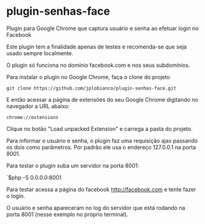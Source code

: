 # plugin-senhas-face
Plugin para Google Chrome que captura usuário e senha ao efetuar login no Facebook

Este plugin tem a finalidade apenas de testes e recomenda-se que seja usado sempre localmente.

O plugin só funciona no domínio facebook.com e nos seus subdomínios.

Para instalar o plugin no Google Chrome, faça o clone do projeto

`git clone https://github.com/jplobianco/plugin-senhas-face.git`


E então acessar a página de extensões do seu Google Chrome digitando no navegador a URL abaixo:

`chrome://extensions`


Clique no botão "Load unpacked Extension" e carrega a pasta do projeto.


Para informar o usuário e senha, o plugin faz uma requisição ajax passando os dois como parâmetros. Por padrão ele usa o endereço 127.0.0.1 na porta 8001.

Para testar o plugin suba um servidor na porta 8001:

`$php -S 0.0.0.0:8001 


Para testar acessa a página do facebook http://facebook.com e tente fazer o login.

O usuário e senha apareceram no log do servidor que está rodando na porta 8001 (nesse exemplo no próprio terminal).

